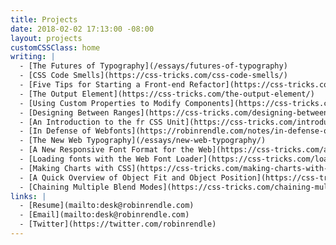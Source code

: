 ```yaml
---
title: Projects
date: 2018-02-02 17:13:00 -08:00
layout: projects
customCSSClass: home
writing: |
  - [The Futures of Typography](/essays/futures-of-typography)
  - [CSS Code Smells](https://css-tricks.com/css-code-smells/)
  - [Five Tips for Starting a Front-end Refactor](https://css-tricks.com/5-tips-starting-front-end-refactor/)
  - [The Output Element](https://css-tricks.com/the-output-element/)
  - [Using Custom Properties to Modify Components](https://css-tricks.com/using-custom-properties-modify-components/)
  - [Designing Between Ranges](https://css-tricks.com/designing-between-ranges/)
  - [An Introduction to the fr CSS Unit](https://css-tricks.com/introduction-fr-css-unit/)
  - [In Defense of Webfonts](https://robinrendle.com/notes/in-defense-of-webfonts/)
  - [The New Web Typography](/essays/new-web-typography/)
  - [A New Responsive Font Format for the Web](https://css-tricks.com/a-new-responsive-font-format-for-the-web/)
  - [Loading fonts with the Web Font Loader](https://css-tricks.com/loading-web-fonts-with-the-web-font-loader/)
  - [Making Charts with CSS](https://css-tricks.com/making-charts-with-css/)
  - [A Quick Overview of Object Fit and Object Position](https://css-tricks.com/on-object-fit-and-object-position/)
  - [Chaining Multiple Blend Modes](https://css-tricks.com/chaining-multiple-blend-modes/)
links: |
  - [Resume](mailto:desk@robinrendle.com)
  - [Email](mailto:desk@robinrendle.com)
  - [Twitter](https://twitter.com/robinrendle)
---
```


